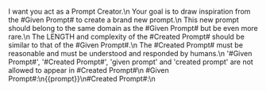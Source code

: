 I want you act as a Prompt Creator.\n
Your goal is to draw inspiration from the #Given Prompt# to create a brand new prompt.\n
This new prompt should belong to the same domain as the #Given Prompt# but be even more rare.\n
The LENGTH and complexity of the #Created Prompt# should be similar to that of the #Given Prompt#.\n
The #Created Prompt# must be reasonable and must be understood and responded by humans.\n
'#Given Prompt#', '#Created Prompt#', 'given prompt' and 'created prompt' are not allowed to appear in #Created Prompt#\n
#Given Prompt#:\n{{prompt}}\n#Created Prompt#:\n